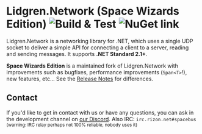 # Lidgren.Network (Space Wizards Edition) ![Build & Test](https://github.com/space-wizards/lidgren-network-gen3/workflows/Build%20&%20Test/badge.svg) ![NuGet link](https://img.shields.io/nuget/v/SpaceWizards.Lidgren.Network)
Lidgren.Network is a networking library for .NET, which uses a single UDP socket to deliver a simple API for connecting a client to a server, reading and sending messages. It supports **.NET Standard 2.1+**.

**Space Wizards Edition** is a maintained fork of Lidgren.Network with improvements such as bugfixes, performance improvements (`Span<T>`!), new features, etc... See the [Release Notes](RELEASE-NOTES.md) for differences.

## Contact

If you'd like to get in contact with us or have any questions, you can ask in the development channel on [our Discord](https://discord.ss14.io). Also IRC: `irc.rizon.net#spacebus` <small>(warning: IRC relay perhaps not 100% reliable, nobody uses it)</small>
